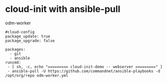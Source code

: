 # cloud-init with ansible-pull

odm-worker
```
#cloud-config
package_update: true
package_upgrade: false

packages:
  - git
  - ansible
runcmd:
 - [ sh, -c, echo "========= cloud-init-demo -- webserver =========" ]
 - ansible-pull -U https://github.com/commandnet/ansible-playbooks -d /opt/org/repo odm-worker.yml
```
